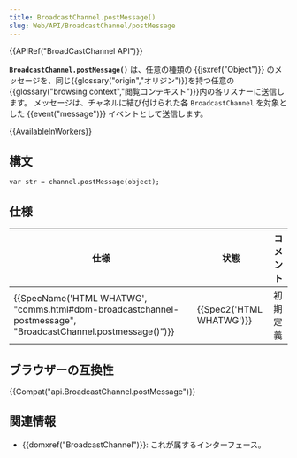 ```yaml
---
title: BroadcastChannel.postMessage()
slug: Web/API/BroadcastChannel/postMessage
---
```

{{APIRef("BroadCastChannel API")}}

**`BroadcastChannel.postMessage()`** は、任意の種類の {{jsxref("Object")}} のメッセージを、同じ{{glossary("origin","オリジン")}}を持つ任意の{{glossary("browsing context","閲覧コンテキスト")}}内の各リスナーに送信します。 メッセージは、チャネルに結び付けられた各 `BroadcastChannel` を対象とした {{event("message")}} イベントとして送信します。

{{AvailableInWorkers}}

## 構文

```
var str = channel.postMessage(object);
```

## 仕様

| 仕様                                                                                                                                             | 状態                             | コメント |
| ------------------------------------------------------------------------------------------------------------------------------------------------ | -------------------------------- | -------- |
| {{SpecName('HTML WHATWG', "comms.html#dom-broadcastchannel-postmessage", "BroadcastChannel.postmessage()")}} | {{Spec2('HTML WHATWG')}} | 初期定義 |

## ブラウザーの互換性

{{Compat("api.BroadcastChannel.postMessage")}}

## 関連情報

- {{domxref("BroadcastChannel")}}: これが属するインターフェース。
